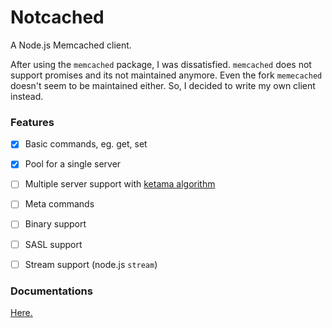 # Notcached
A Node.js Memcached client.

After using the `memcached` package, I was dissatisfied. `memcached` does not support promises and its not maintained anymore.
Even the fork `memecached` doesn't seem to be maintained either. So, I decided to write my own client instead.


### Features
- [x] Basic commands, eg. get, set
- [x] Pool for a single server
- [ ] Multiple server support with [ketama algorithm](https://www.metabrew.com/article/libketama-consistent-hashing-algo-memcached-clients)
- [ ] Meta commands
- [ ] Binary support
- [ ] SASL support
- [ ] Stream support (node.js `stream`)


### Documentations
[Here.](https://takase1121.github.io/notcached)
